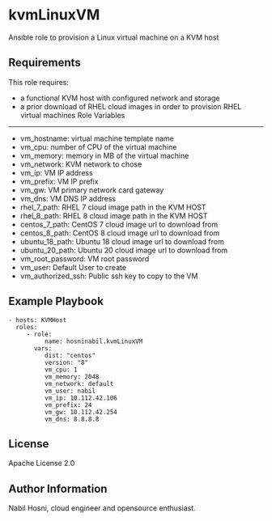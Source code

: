 kvmLinuxVM
=========
Ansible role to provision a Linux virtual machine on a KVM host

Requirements
------------
This role requires:
- a functional KVM host with configured network and storage
- a prior download of RHEL cloud images in order to provision RHEL virtual machines
Role Variables
--------------
- vm_hostname: virtual machine template name
- vm_cpu: number of CPU of the virtual machine
- vm_memory: memory in MB of the virtual machine
- vm_network: KVM network to chose
- vm_ip: VM IP address
- vm_prefix: VM IP prefix
- vm_gw: VM primary network card gateway
- vm_dns: VM DNS IP address
- rhel_7_path: RHEL 7 cloud image path in the KVM HOST
- rhel_8_path: RHEL 8 cloud image path in the KVM HOST
- centos_7_path: CentOS 7 cloud image url to download from
- centos_8_path: CentOS 8 cloud image url to download from
- ubuntu_18_path: Ubuntu 18 cloud image url to download from
- ubuntu_20_path: Ubuntu 20 cloud image url to download from
- vm_root_password: VM root password
- vm_user: Default User to create
- vm_authorized_ssh: Public ssh key to copy to the VM

Example Playbook
----------------
    - hosts: KVMHost
      roles:
         - role:
              name: hosninabil.kvmLinuxVM
           vars:
              dist: "centos"
              version: "8"
              vm_cpu: 1
              vm_memory: 2048
              vm_network: default
              vm_user: nabil
              vm_ip: 10.112.42.106
              vm_prefix: 24
              vm_gw: 10.112.42.254
              vm_dns: 8.8.8.8

License
-------
Apache License 2.0

Author Information
------------------
Nabil Hosni, cloud engineer and opensource enthusiast.
